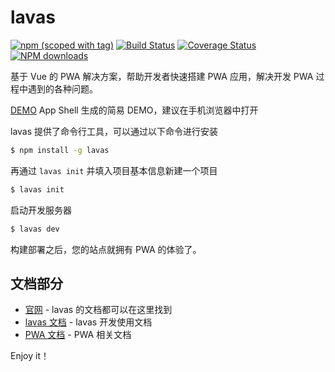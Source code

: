 lavas
=========

[![npm (scoped with tag)](https://img.shields.io/npm/v/lavas.svg)](https://npmjs.com/package/lavas)
[![Build Status](https://travis-ci.org/lavas-project/lavas.svg)](https://travis-ci.org/lavas-project/lavas)
[![Coverage Status](https://coveralls.io/repos/github/lavas-project/lavas/badge.svg)](https://coveralls.io/github/lavas-project/lavas)
[![NPM downloads](https://img.shields.io/npm/dm/lavas.svg)](https://npmjs.com/package/lavas)

基于 Vue 的 PWA 解决方案，帮助开发者快速搭建 PWA 应用，解决开发 PWA 过程中遇到的各种问题。

[DEMO](https://lavas-project.github.io/lavas-demo/appshell/#/) App Shell 生成的简易 DEMO，建议在手机浏览器中打开

lavas 提供了命令行工具，可以通过以下命令进行安装

```bash
$ npm install -g lavas
```

再通过 `lavas init` 并填入项目基本信息新建一个项目

```bash
$ lavas init
```

启动开发服务器

```bash
$ lavas dev
```

构建部署之后，您的站点就拥有 PWA 的体验了。


## 文档部分

- [官网](https://lavas.baidu.com) - lavas 的文档都可以在这里找到
- [lavas 文档](https://lavas.baidu.com/guide) - lavas 开发使用文档
- [PWA 文档](https://lavas.baidu.com/doc) - PWA 相关文档


Enjoy it！
